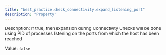 ```yaml
---
title: "best_practice.check_connectivity.expand_listening_port"
description: "Property"
---
```


Description: If true, then expansion during Connectivity Checks will be done using PID of processes listening on the ports from which the host has been reached

Value: `false`